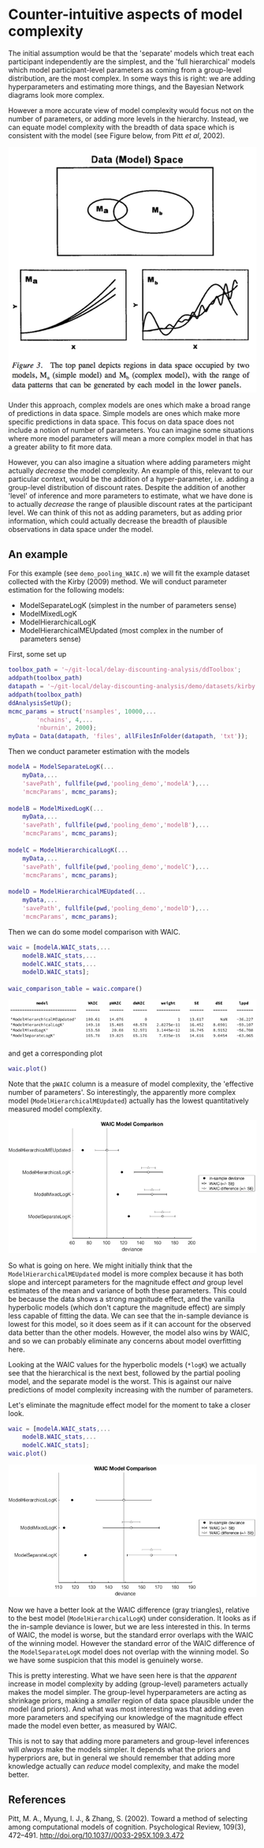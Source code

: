 # Counter-intuitive aspects of model complexity

The initial assumption would be that the 'separate' models which treat each participant independently are the simplest, and the 'full hierarchical' models which model participant-level parameters as coming from a group-level distribution, are the most complex. In some ways this is right: we are adding hyperparameters and estimating more things, and the Bayesian Network diagrams look more complex.

However a more accurate view of model complexity would focus not on the number of parameters, or adding more levels in the hierarchy. Instead, we can equate model complexity with the breadth of data space which is consistent with the model (see Figure below, from Pitt _et al_, 2002).

![](model_complexity.png)


Under this approach, complex models are ones which make a broad range of predictions in data space. Simple models are ones which make more specific predictions in data space. This focus on data space does not include a notion of number of parameters. You can imagine some situations where more model parameters will mean a more complex model in that has a greater ability to fit more data.

However, you can also imagine a situation where adding parameters might actually _decrease_ the model complexity. An example of this, relevant to our particular context, would be the addition of a hyper-parameter, i.e. adding a group-level distribution of discount rates. Despite the addition of another 'level' of inference and more parameters to estimate, what we have done is to actually _decrease_ the range of plausible discount rates at the participant level. We can think of this not as adding parameters, but as adding prior information, which could actually decrease the breadth of plausible observations in data space under the model.

## An example

For this example (see `demo_pooling_WAIC.m`) we will fit the example dataset collected with the Kirby (2009) method. We will conduct parameter estimation for the following models:
- ModelSeparateLogK (simplest in the number of parameters sense)
- ModelMixedLogK
- ModelHierarchicalLogK
- ModelHierarchicalMEUpdated (most complex in the number of parameters sense)

First, some set up
```matlab
toolbox_path = '~/git-local/delay-discounting-analysis/ddToolbox';
addpath(toolbox_path)
datapath = '~/git-local/delay-discounting-analysis/demo/datasets/kirby';
addpath(toolbox_path)
ddAnalysisSetUp();
mcmc_params = struct('nsamples', 10000,...
		'nchains', 4,...
		'nburnin', 2000);
myData = Data(datapath, 'files', allFilesInFolder(datapath, 'txt'));
```

Then we conduct parameter estimation with the models

```matlab
modelA = ModelSeparateLogK(...
	myData,...
	'savePath', fullfile(pwd,'pooling_demo','modelA'),...
	'mcmcParams', mcmc_params);

modelB = ModelMixedLogK(...
	myData,...
	'savePath', fullfile(pwd,'pooling_demo','modelB'),...
	'mcmcParams', mcmc_params);

modelC = ModelHierarchicalLogK(...
	myData,...
	'savePath', fullfile(pwd,'pooling_demo','modelC'),...
	'mcmcParams', mcmc_params);

modelD = ModelHierarchicalMEUpdated(...
	myData,...
	'savePath', fullfile(pwd,'pooling_demo','modelD'),...
	'mcmcParams', mcmc_params);
```

Then we can do some model comparison with WAIC.

```matlab
waic = [modelA.WAIC_stats,...
	modelB.WAIC_stats,...
	modelC.WAIC_stats,...
	modelD.WAIC_stats];

waic_comparison_table = waic.compare()
```

![](pooling_waic_table.png)

and get a corresponding plot

```matlab
waic.plot()
```

Note that the `pWAIC` column is a measure of model complexity, the 'effective number of parameters'. So interestingly, the apparently more complex model (`ModelHierarchicalMEUpdated`) actually has the lowest quantitatively measured model complexity.

![](pooling_waic_fig.png)

So what is going on here. We might initially think that the `ModelHierarchicalMEUpdated` model is more complex because it has both slope and intercept parameters for the magnitude effect _and_ group level estimates of the mean and variance of both these parameters. This could be because the data shows a strong magnitude effect, and the vanilla hyperbolic models (which don't capture the magnitude effect) are simply less capable of fitting the data. We can see that the in-sample deviance is lowest for this model, so it does seem as if it can account for the observed data better than the other models. However, the model also wins by WAIC, and so we can probably eliminate any concerns about model overfitting here.

Looking at the WAIC values for the hyperbolic models (`*logK`) we actually see that the hierarchical is the next best, followed by the partial pooling model, and the separate model is the worst. This is against our naive predictions of model complexity increasing with the number of parameters.

Let's eliminate the magnitude effect model for the moment to take a closer look.

```matlab
waic = [modelA.WAIC_stats,...
	modelB.WAIC_stats,...
	modelC.WAIC_stats];
waic.plot()
```

![](pooling_waic_fig2.png)

Now we have a better look at the WAIC difference (gray triangles), relative to the best model (`ModelHierarchicalLogK`) under consideration. It looks as if the in-sample deviance is lower, but we are less interested in this. In terms of WAIC, the model is worse, but the standard error overlaps with the WAIC of the winning model. However the standard error of the WAIC difference of the `ModelSeparateLogK` model does not overlap with the winning model. So we have some suspicion that this model is genuinely worse.

This is pretty interesting. What we have seen here is that the _apparent_ increase in model complexity by adding (group-level) parameters actually makes the model simpler. The group-level hyperparameters are acting as shrinkage priors, making a _smaller_ region of data space plausible under the model (and priors). And what was most interesting was that adding even more parameters and specifying our knowledge of the magnitude effect made the model even better, as measured by WAIC.

This is not to say that adding more parameters and group-level inferences will _always_ make the models simpler. It depends what the priors and hyperpriors are, but in general we should remember that adding more knowledge actually can _reduce_ model complexity, and make the model better.


## References

Pitt, M. A., Myung, I. J., & Zhang, S. (2002). Toward a method of selecting among computational models of cognition. Psychological Review, 109(3), 472–491. http://doi.org/10.1037//0033-295X.109.3.472
